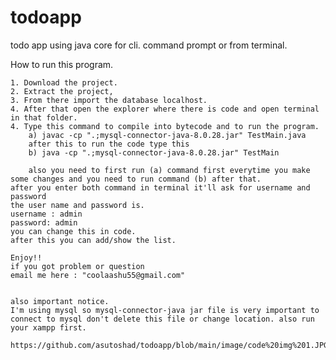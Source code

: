 # todoapp
todo app using java core for cli. command prompt or from terminal.

<!-- 
        this is a core java project called todo app
        it's a cli application which means it's used from used from terminal/command prompt.
        your can login add todo and show todo in here.
        if needed I'll add other functionalities in here.
 -->

 How to run this program.

    1. Download the project.
    2. Extract the project,
    3. From there import the database localhost.
    4. After that open the explorer where there is code and open terminal in that folder.
    4. Type this command to compile into bytecode and to run the program. 
        a) javac -cp ".;mysql-connector-java-8.0.28.jar" TestMain.java  
        after this to run the code type this  
        b) java -cp ".;mysql-connector-java-8.0.28.jar" TestMain  

        also you need to first run (a) command first everytime you make some changes and you need to run command (b) after that.
    after you enter both command in terminal it'll ask for username and password
    the user name and password is.
    username : admin
    password: admin
    you can change this in code.
    after this you can add/show the list.

    Enjoy!!
    if you got problem or question 
    email me here : "coolaashu55@gmail.com"


    also important notice.
    I'm using mysql so mysql-connector-java jar file is very important to connect to mysql don't delete this file or change location. also run your xampp first. 

    https://github.com/asutoshad/todoapp/blob/main/image/code%20img%201.JPG
